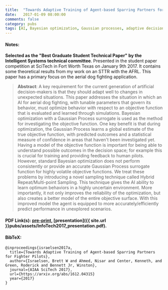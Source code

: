 ```yaml
---
title:  "Towards Adaptive Training of Agent-based Sparring Partners for Fighter Pilots"
date:   2017-01-09 08:00:00
comments: false
category: pubs
tags: [AI, Bayesian optimization, Gaussian processes, adaptive decision making, TALAF]
---
```

#### Notes:
**Selected as the "Best Graduate Student Technical Paper" by the Intelligent Systems technical committee**. Presented in the student paper competition at SciTech in Fort Worth Texas on January 9th 2017.
It contains some theoretical results from my work on an STTR with the AFRL. This paper has a primary focus on the aerial dog fighting application.

> **Abstract**: A key requirement for the current generation of artificial decision-makers is that they should adapt well to changes in unexpected situations. This paper addresses the situation in which an AI for aerial dog fighting, with tunable parameters that govern its behavior, must optimize behavior with respect to an objective function that is evaluated and learned through simulations. Bayesian optimization with a Gaussian Process surrogate is used as the method for investigating the objective function. One key benefit is that during optimization, the Gaussian Process learns a global estimate of the true objective function, with predicted outcomes and a statistical measure of confidence in areas that haven't been investigated yet. Having a model of the objective function is important for being able to understand possible outcomes in the decision space; for example this is crucial for training and providing feedback to human pilots. However, standard Bayesian optimization does not perform consistently or provide an accurate Gaussian Process surrogate function for highly volatile objective functions. We treat these problems by introducing a novel sampling technique called Hybrid Repeat/Multi-point Sampling. This technique gives the AI ability to learn optimum behaviors in a highly uncertain environment. More importantly, it not only improves the reliability of the optimization, but also creates a better model of the entire objective surface. With this improved model the agent is equipped to more accurately/efficiently predict performance in unexplored scenarios.


#### PDF Link(s): [pre-print][arxiv], [presentation]({{ site.url }}pubs/assets/InfoTech2017_presentation.pdf).

#### BibTeX:
``` TeX
@inproceedings{israelsen2017a,
  title={Towards Adaptive Training of Agent-based Sparring Partners for Fighter Pilots},
  author={Israelsen, Brett W and Ahmed, Nisar and Center, Kenneth, and Green, Roderick and Bennett Jr, Winston},
  journal={AIAA SciTech 2017},
  url={https://arxiv.org/abs/1612.04315}
  year={2017}
}
```

[arxiv]:        https://arxiv.org/abs/1612.04315
